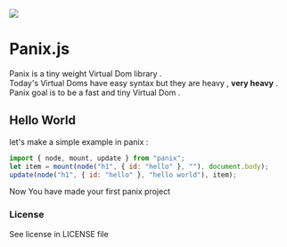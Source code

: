 ![](https://img.shields.io/codefactor/grade/github/mehanalavimajd/panix?label=Code%20Quality)

# Panix.js

Panix is a tiny weight Virtual Dom library . <br>
Today's Virtual Doms have easy syntax but they are heavy , **very heavy** . <br>
Panix goal is to be a fast and tiny Virtual Dom .

## Hello World

let's make a simple example in panix :

```js
import { node, mount, update } from "panix";
let item = mount(node("h1", { id: "hello" }, ""), document.body);
update(node("h1", { id: "hello" }, "hello world"), item);
```

Now You have made your first panix project

### License

See license in LICENSE file
